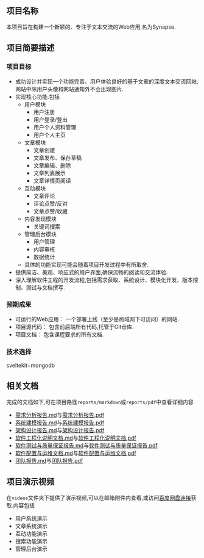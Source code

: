 ## 项目名称
本项目旨在构建一个新颖的、专注于文本交流的Web应用,名为Synapse.
## 项目简要描述
### 项目目标
- 成功设计并实现一个功能完善、用户体验良好的基于文章的深度文本交流网站,网站中除用户头像和网站通知外不会出现图片.
- 实现核心功能.包括
  - 用户模块
    - 用户注册
    - 用户登录/登出
    - 用户个人资料管理
    - 用户个人主页
  - 文章模块
    - 文章创建
    - 文章发布、保存草稿
    - 文章编辑、删除
    - 文章列表展示
    - 文章详情页阅读
  - 互动模块
    - 文章评论
    - 评论点赞/反对
    - 文章点赞/收藏
  - 内容发现模块
    - 关键词搜索
  - 管理后台模块
    - 用户管理
    - 内容审核
    - 数据统计
  - 具体的功能实现可能会随着项目开发过程中有所取舍.
- 提供简洁、美观、响应式的用户界面,确保流畅的阅读和交流体验.
- 深入理解软件工程的开发流程,包括需求获取、系统设计、模块化开发、版本控制、测试与文档撰写.
### 预期成果
- 可运行的Web应用： 一个部署上线（至少是局域网下可访问）的网站.
- 项目源代码： 包含前后端所有代码,托管于Git仓库.
- 项目文档： 包含课程要求的所有文档.
### 技术选择
sveltekit+mongodb

## 相关文档
完成的文档如下,可在项目路径`reports/markdown`或`reports/pdf`中查看详细内容
- [需求分析报告.md](reports/markdown/需求分析报告.md)与[需求分析报告.pdf](reports/pdf/需求分析报告.pdf)
- [系统建模报告.md](reports/markdown/系统建模报告.md)与[系统建模报告.pdf](reports/pdf/系统建模报告.pdf)
- [架构设计报告.md](reports/markdown/架构设计报告.md)与[架构设计报告.pdf](reports/pdf/架构设计报告.pdf)
- [软件工程化说明文档.md](reports/markdown/软件工程化说明文档.md)与[软件工程化说明文档.pdf](reports/pdf/软件工程化说明文档.pdf)
- [软件测试与质量保证报告.md](reports/markdown/软件测试与质量保证报告.md)与[软件测试与质量保证报告.pdf](reports/pdf/软件测试与质量保证报告.pdf)
- [软件配置与运维文档.md](reports/markdown/软件配置与运维文档.md)与[软件配置与运维文档.pdf](reports/pdf/软件配置与运维文档.pdf)
- [团队报告.md](reports/markdown/团队报告.md)与[团队报告.pdf](reports/pdf/团队报告.pdf)

## 项目演示视频
在`videos`文件夹下提供了演示视频,可以在邮箱附件内查看,或访问[百度网盘连接](https://pan.baidu.com/s/1N2VxqbG3AkniG-JVoPhSnQ?pwd=xq1x)获取.内容包括

- 用户系统演示
- 文章系统演示
- 互动功能演示
- 搜索功能演示
- 管理后台演示